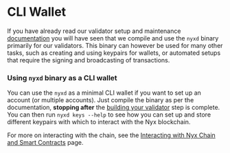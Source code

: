 # CLI Wallet

If you have already read our validator setup and maintenance [documentation](../nodes/validator.md) you will have seen that we compile and use the `nyxd` binary primarily for our validators. This binary can however be used for many other tasks, such as creating and using keypairs for wallets, or automated setups that require the signing and broadcasting of transactions. 

### Using `nyxd` binary as a CLI wallet  
You can use the `nyxd` as a minimal CLI wallet if you want to set up an account (or multiple accounts). Just compile the binary as per the documentation, **stopping after** the [building your validator](../nodes/validator.md) step is complete. You can then run `nyxd keys --help` to see how you can set up and store different keypairs with which to interact with the Nyx blockchain. 

For more on interacting with the chain, see the [Interacting with Nyx Chain and Smart Contracts](../nyx/interacting-with-chain.md) page. 
